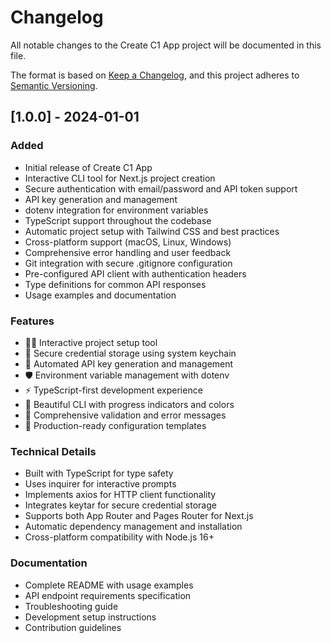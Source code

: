 # Changelog

All notable changes to the Create C1 App project will be documented in this file.

The format is based on [Keep a Changelog](https://keepachangelog.com/en/1.0.0/),
and this project adheres to [Semantic Versioning](https://semver.org/spec/v2.0.0.html).

## [1.0.0] - 2024-01-01

### Added
- Initial release of Create C1 App
- Interactive CLI tool for Next.js project creation
- Secure authentication with email/password and API token support
- API key generation and management
- dotenv integration for environment variables
- TypeScript support throughout the codebase
- Automatic project setup with Tailwind CSS and best practices
- Cross-platform support (macOS, Linux, Windows)
- Comprehensive error handling and user feedback
- Git integration with secure .gitignore configuration
- Pre-configured API client with authentication headers
- Type definitions for common API responses
- Usage examples and documentation

### Features
- 🧙‍♂️ Interactive project setup tool
- 🔐 Secure credential storage using system keychain
- 🔑 Automated API key generation and management
- 🛡️ Environment variable management with dotenv
- ⚡ TypeScript-first development experience
- 🎨 Beautiful CLI with progress indicators and colors
- 📝 Comprehensive validation and error messages
- 🚀 Production-ready configuration templates

### Technical Details
- Built with TypeScript for type safety
- Uses inquirer for interactive prompts
- Implements axios for HTTP client functionality
- Integrates keytar for secure credential storage
- Supports both App Router and Pages Router for Next.js
- Automatic dependency management and installation
- Cross-platform compatibility with Node.js 16+

### Documentation
- Complete README with usage examples
- API endpoint requirements specification
- Troubleshooting guide
- Development setup instructions
- Contribution guidelines
